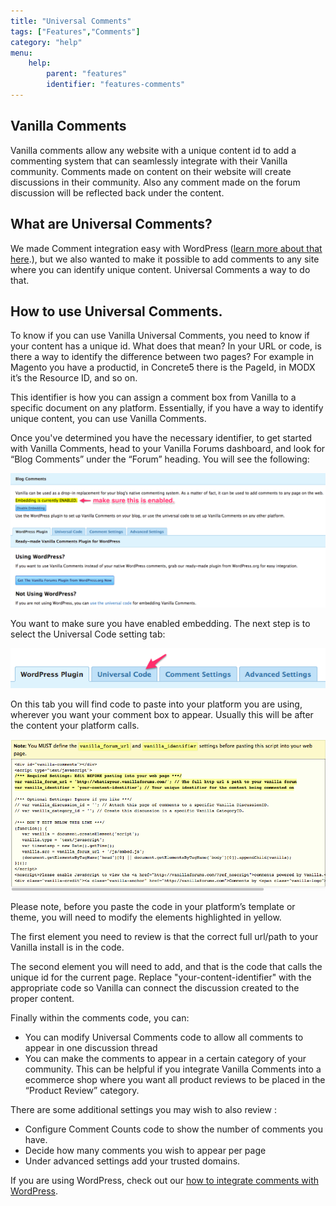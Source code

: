 ```yaml
---
title: "Universal Comments"
tags: ["Features","Comments"]
category: "help"
menu:
    help:
        parent: "features"
        identifier: "features-comments"
---
```


## Vanilla Comments

Vanilla comments allow any website with a unique content id to add a commenting system that can seamlessly integrate with their Vanilla community. Comments made on content on their website will create discussions in their community. Also any comment made on the forum discussion will be reflected back under the content.

## What are Universal Comments?

We made Comment integration easy with WordPress ([learn more about that here](/help/features/wordpress/using-comments/).), but we also wanted to make it possible to add comments to any site where you can identify unique content. Universal Comments a way to do that.

## How to use Universal Comments.

To know if you can use Vanilla Universal Comments, you need to know if your content has a unique id. What does that mean? In your URL or code, is there a way to identify the difference between two pages? For example in Magento you have a productid, in Concrete5 there is the PageId, in MODX it’s the Resource ID, and so on.

This identifier is how you can assign a comment box from Vanilla to a specific document on any platform. Essentially, if you have a way to identify unique content, you can use Vanilla Comments.

Once you've determined you have the necessary identifier, to get started with Vanilla Comments, head to your Vanilla Forums dashboard, and look for “Blog Comments” under the “Forum” heading. You will see the following:

![Universal Comments](/img/help/features/comments/settings.png)

You want to make sure you have enabled embedding. The next step is to select the Universal Code setting tab:

![Universal Comments tab](/img/help/features/comments/universal-code.png)

On this tab you will find code to paste into your platform you are using, wherever you want your comment box to appear. Usually this will be after the content your platform calls.

![Universal Comments tab](/img/help/features/comments/universal-code-identifier.png)

Please note, before you paste the code in your platform’s template or theme, you will need to modify the elements highlighted in yellow.

The first element you need to review is that the correct full url/path to your Vanilla install is in the code.

The second element you will need to add, and that is the code that calls the unique id for the current page. Replace "your-content-identifier" with the appropriate code so Vanilla can connect the discussion created to the proper content.

Finally within the comments code, you can:

* You can modify Universal Comments code to allow all comments to appear in one discussion thread
* You can make the comments to appear in a certain category of your community. This can be helpful if you integrate Vanilla Comments into a ecommerce shop where you want all product reviews to be placed in the “Product Review” category.

There are some additional settings you may wish to also review :

* Configure Comment Counts code to show the number of comments you have.
* Decide how many comments you wish to appear per page
* Under advanced settings add your trusted domains.




If you are using WordPress, check out our [how to integrate comments with WordPress](/help/features/wordpress/using-comments/).
